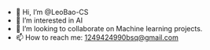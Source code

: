 - 👋 Hi, I’m @LeoBao-CS
- 👀 I’m interested in AI
- 💞️ I’m looking to collaborate on Machine learning projects.
- 📫 How to reach me: 1249424990bsq@gmail.com

<!---
LeoBao-CS/LeoBao-CS is a ✨ special ✨ repository because its `README.md` (this file) appears on your GitHub profile.
You can click the Preview link to take a look at your changes.
--->
